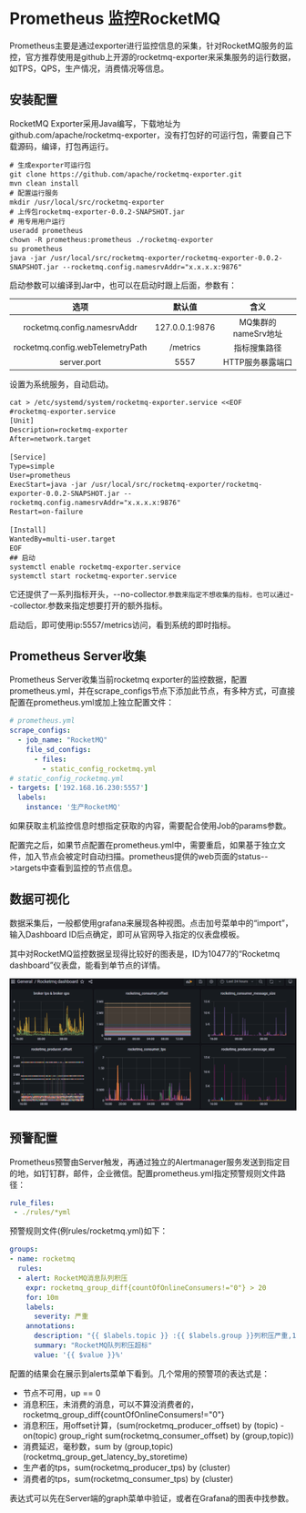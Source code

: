 # Prometheus 监控RocketMQ

Prometheus主要是通过exporter进行监控信息的采集，针对RocketMQ服务的监控，官方推荐使用是github上开源的rocketmq-exporter来采集服务的运行数据，如TPS，QPS，生产情况，消费情况等信息。

## 安装配置

RocketMQ Exporter采用Java编写，下载地址为 github.com/apache/rocketmq-exporter，没有打包好的可运行包，需要自己下载源码，编译，打包再运行。

```shell
# 生成exporter可运行包
git clone https://github.com/apache/rocketmq-exporter.git
mvn clean install
# 配置运行服务
mkdir /usr/local/src/rocketmq-exporter 
# 上传包rocketmq-exporter-0.0.2-SNAPSHOT.jar
# 用专用用户运行
useradd prometheus
chown -R prometheus:prometheus ./rocketmq-exporter
su prometheus
java -jar /usr/local/src/rocketmq-exporter/rocketmq-exporter-0.0.2-SNAPSHOT.jar --rocketmq.config.namesrvAddr="x.x.x.x:9876"
```

启动参数可以编译到Jar中，也可以在启动时跟上后面，参数有：

|               选项               |     默认值     |        含义         |
| :------------------------------: | :------------: | :-----------------: |
|   rocketmq.config.namesrvAddr    | 127.0.0.1:9876 | MQ集群的nameSrv地址 |
| rocketmq.config.webTelemetryPath |    /metrics    |    指标搜集路径     |
|           server.port            |      5557      |  HTTP服务暴露端口   |

设置为系统服务，自动启动。

```shell
cat > /etc/systemd/system/rocketmq-exporter.service <<EOF
#rocketmq-exporter.service
[Unit]
Description=rocketmq-exporter
After=network.target

[Service]
Type=simple
User=prometheus
ExecStart=java -jar /usr/local/src/rocketmq-exporter/rocketmq-exporter-0.0.2-SNAPSHOT.jar --rocketmq.config.namesrvAddr="x.x.x.x:9876"
Restart=on-failure

[Install]
WantedBy=multi-user.target
EOF
## 启动
systemctl enable rocketmq-exporter.service
systemctl start rocketmq-exporter.service
```

它还提供了一系列指标开头，--no-collector.<name>`参数来指定不想收集的指标，也可以通过`--collector.<name>参数来指定想要打开的额外指标。

启动后，即可使用ip:5557/metrics访问，看到系统的即时指标。

## Prometheus Server收集

Prometheus Server收集当前rocketmq exporter的监控数据，配置prometheus.yml，并在scrape_configs节点下添加此节点，有多种方式，可直接配置在prometheus.yml或加上独立配置文件：

```yaml
# prometheus.yml
scrape_configs:
  - job_name: "RocketMQ"
    file_sd_configs:
      - files:
        - static_config_rocketmq.yml
# static_config_rocketmq.yml
- targets: ['192.168.16.230:5557']
  labels:
    instance: '生产RocketMQ'
```

如果获取主机监控信息时想指定获取的内容，需要配合使用Job的params参数。

配置完之后，如果节点配置在prometheus.yml中，需要重启，如果基于独立文件，加入节点会被定时自动扫描。prometheus提供的web页面的status-->targets中查看到监控的节点信息。

## 数据可视化

数据采集后，一般都使用grafana来展现各种视图。点击加号菜单中的“import”，输入Dashboard ID后点确定，即可从官网导入指定的仪表盘模板。

其中对RocketMQ监控数据呈现得比较好的图表是，ID为10477的“Rocketmq dashboard”仪表盘，能看到单节点的详情。

![rocketmq](prom_rocketmq.png)

## 预警配置

Prometheus预警由Server触发，再通过独立的Alertmanager服务发送到指定目的地，如钉钉群，邮件，企业微信。配置prometheus.yml指定预警规则文件路径：

```yaml
rule_files:
 - ./rules/*yml
```

预警规则文件(例rules/rocketmq.yml)如下：

```yaml
groups:
- name: rocketmq
  rules:
  - alert: RocketMQ消息队列积压
    expr: rocketmq_group_diff{countOfOnlineConsumers!="0"} > 20
    for: 10m
    labels:
      severity: 严重
    annotations:
      description: "{{ $labels.topic }} :{{ $labels.group }}列积压严重,10分钟数量 > 20"
      summary: "RocketMQ队列积压超标"
      value: '{{ $value }}%'
```

配置的结果会在展示到alerts菜单下看到。几个常用的预警项的表达式是：

- 节点不可用，up == 0
- 消息积压，未消费的消息，可以不算没消费者的，rocketmq_group_diff{countOfOnlineConsumers!="0"}
- 消息积压，用offset计算，(sum(rocketmq_producer_offset) by (topic) - on(topic)  group_right  sum(rocketmq_consumer_offset) by (group,topic))
- 消费延迟，毫秒数，sum by (group,topic)(rocketmq_group_get_latency_by_storetime)
- 生产者的tps，sum(rocketmq_producer_tps) by (cluster)
- 消费者的tps，sum(rocketmq_consumer_tps) by (cluster)

表达式可以先在Server端的graph菜单中验证，或者在Grafana的图表中找参数。

